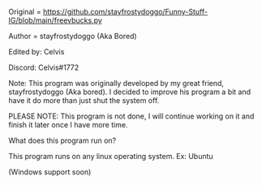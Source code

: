 Original = https://github.com/stayfrostydoggo/Funny-Stuff-IG/blob/main/freevbucks.py




Author = stayfrostydoggo (Aka Bored)

Edited by: Celvis


Discord: Celvis#1772

Note: This program was originally developed by my great friend, stayfrostydoggo (Aka bored). 
I decided to improve his program a bit and have it do more than just shut the system off.


PLEASE NOTE: This program is not done, I will continue working on it and finish it later once I have more time.


What does this program run on?

This program runs on any linux operating system. Ex: Ubuntu

(Windows support soon)
